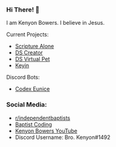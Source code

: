 ### Hi There! 👋
I am Kenyon Bowers.
I believe in Jesus.

Current Projects:
- [Scripture Alone](https://github.com/ItsShawn/scripturealone.app)
- [DS Creator](https://bowersindustry.github.io/ds-creator-docs/)
- [DS Virtual Pet](https://github.com/MakeYourDSGame/DS-Virtual-Pet)
- [Keyin](https://github.com/bowersindustry/Keyin)

Discord Bots:
- [Codex Eunice](https://bowersindustry.github.io/codex-eunice/)

### Social Media:
- [r/independentbaptists](https://reddit.com/r/independentbaptists/)
- [Baptist Coding](https://discord.gg/mUB46Gkg)
- [Kenyon Bowers YouTube](https://www.youtube.com/channel/UCzPwM9B9OIZhTsWW7qF3-Cg/)
- Discord Username: Bro. Kenyon#1492
